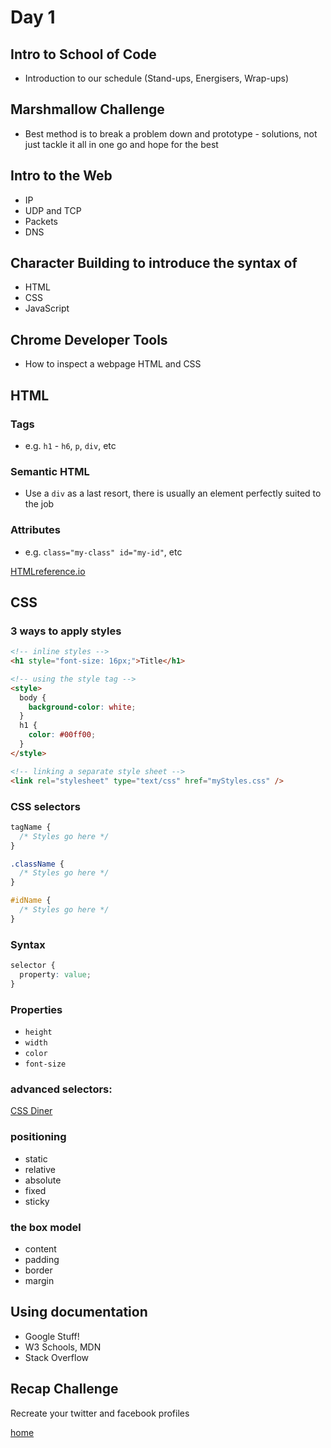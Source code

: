 # Day 1

## Intro to School of Code

- Introduction to our schedule (Stand-ups, Energisers, Wrap-ups)

## Marshmallow Challenge

- Best method is to break a problem down and prototype - solutions, not just tackle it all in one go and hope for the best

## Intro to the Web

- IP
- UDP and TCP
- Packets
- DNS

## Character Building to introduce the syntax of

- HTML
- CSS
- JavaScript

## Chrome Developer Tools

- How to inspect a webpage HTML and CSS

## HTML

### Tags

- e.g. `h1` - `h6`, `p`, `div`, etc

### Semantic HTML

- Use a `div` as a last resort, there is usually an element perfectly suited to the job

### Attributes

- e.g. `class="my-class" id="my-id"`, etc

[HTMLreference.io](https://htmlreference.io/)

## CSS

### 3 ways to apply styles

```html
<!-- inline styles -->
<h1 style="font-size: 16px;">Title</h1>

<!-- using the style tag -->
<style>
  body {
    background-color: white;
  }
  h1 {
    color: #00ff00;
  }
</style>

<!-- linking a separate style sheet -->
<link rel="stylesheet" type="text/css" href="myStyles.css" />
```

### CSS selectors

```css
tagName {
  /* Styles go here */
}

.className {
  /* Styles go here */
}

#idName {
  /* Styles go here */
}
```

### Syntax

```css
selector {
  property: value;
}
```

### Properties

- `height`
- `width`
- `color`
- `font-size`

### advanced selectors:

[CSS Diner](https://flukeout.github.io/)

### positioning

- static
- relative
- absolute
- fixed
- sticky

### the box model

- content
- padding
- border
- margin

## Using documentation

- Google Stuff!
- W3 Schools, MDN
- Stack Overflow

## Recap Challenge

Recreate your twitter and facebook profiles

[home](../README.md)
